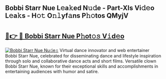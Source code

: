 ## Bobbi Starr Nue L𝚎a𝚔ed N𝚞𝚍e - Part-XIs Vi𝚍𝚎o L𝚎a𝚔s - H𝚘𝚝 O𝚗𝚕yf𝚊ns P𝚑𝚘tos QMyjV

# <h2><a href="http://kf6152.oniu.top/?m=Bobbi+Starr+Nue">🔗👉 🔴 Bobbi Starr Nue P𝚑ot𝚘𝚜 V𝚒d𝚎o</a></h2>

[![Bobbi Starr Nue Nu𝚍e𝚜](https://i.imgur.com/0qMVB7G.gif)](http://kf6152.oniu.top/?m=Bobbi+Starr+Nue)
Virtual dance innovator and web entertainer Bobbi Starr Nue, celebrated for disseminating dance and lifestyle inspiration through solo and collaborative dance acts and short films. Versatile clown Bobbi Starr Nue, known for their exceptional skills and accomplishments in entertaining audiences with humor and satire.  
